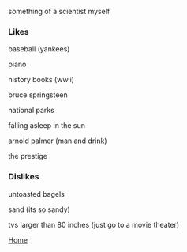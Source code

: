 something of a scientist myself

### Likes

baseball (yankees)

piano

history books (wwii)

bruce springsteen

national parks 

falling asleep in the sun

arnold palmer (man and drink)

the prestige

### Dislikes

untoasted bagels

sand (its so sandy)

tvs larger than 80 inches (just go to a movie theater)





[Home](./)
